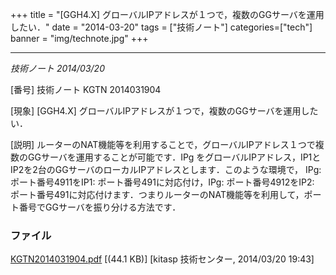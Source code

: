 +++
title = "[GGH4.X] グローバルIPアドレスが１つで，複数のGGサーバを運用したい．"
date = "2014-03-20"
tags = ["技術ノート"]
categories=["tech"]
banner = "img/technote.jpg"
+++

---------------------------------------------------------------------

*技術ノート
2014/03/20*


[番号]
技術ノート KGTN 2014031904

[現象]
[GGH4.X] グローバルIPアドレスが１つで，複数のGGサーバを運用したい．

[説明]
ルーターのNAT機能等を利用することで，グローバルIPアドレス１つで複数のGGサーバを運用することが可能です．IPg
をグローバルIPアドレス，IP1とIP2を2台のGGサーバのローカルIPアドレスとします．このような環境で，
IPg:ポート番号4911をIP1: ポート番号491に対応付け，IPg:
ポート番号4912をIP2:
ポート番号491に対応付けます．つまりルーターのNAT機能等を利用して，ポート番号でGGサーバを振り分ける方法です．


### ファイル





[KGTN2014031904.pdf](http://techreport.kitasp.net/attachments/download/1638/KGTN2014031904.pdf)
 [(44.1 KB)] [kitasp 技術センター, 2014/03/20
19:43]
